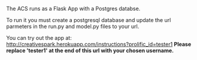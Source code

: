 The ACS runs as a Flask App with a Postgres databse. 

To run it you must create a postgresql database and update the url parmeters in the run.py and model.py files to your url. 

You can try out the app at: http://creativespark.herokuapp.com/instructions?prolific_id=tester1
****Please replace 'tester1' at the end of this url with your chosen username.**** 
